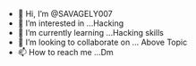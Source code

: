 - 👋 Hi, I’m @SAVAGELY007
- 👀 I’m interested in ...Hacking
- 🌱 I’m currently learning ...Hacking skills
- 💞️ I’m looking to collaborate on ... Above Topic
- 📫 How to reach me ...Dm

<!---
SAVAGELY007/SAVAGELY007 is a ✨ special ✨ repository because its `README.md` (this file) appears on your GitHub profile.
You can click the Preview link to take a look at your changes.
--->
